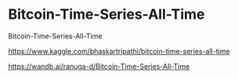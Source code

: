 # Bitcoin-Time-Series-All-Time
Bitcoin-Time-Series-All-Time

https://www.kaggle.com/bhaskartripathi/bitcoin-time-series-all-time

https://wandb.ai/ranuga-d/Bitcoin-Time-Series-All-Time
